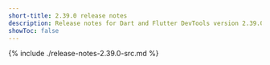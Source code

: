 ```yaml
---
short-title: 2.39.0 release notes
description: Release notes for Dart and Flutter DevTools version 2.39.0.
showToc: false
---
```


{% include ./release-notes-2.39.0-src.md %}
